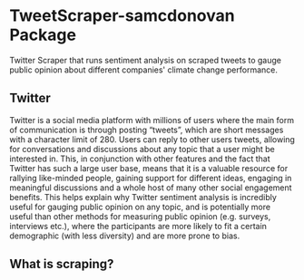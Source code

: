 # TweetScraper-samcdonovan Package

Twitter Scraper that runs sentiment analysis on scraped tweets to gauge public opinion about different companies' climate change performance.

## Twitter
Twitter is a social media platform with millions of users where the main form of communication is through posting “tweets”, which are short messages with a character limit of 280. Users can reply to other users tweets, allowing for conversations and discussions about any topic that a user might be interested in. This, in conjunction with other features and the fact that Twitter has such a large user base, means that it is a valuable resource for rallying like-minded people, gaining support for different ideas, engaging in meaningful discussions and a whole host of many other social engagement benefits. This helps explain why Twitter sentiment analysis is incredibly useful for gauging public opinion on any topic, and is potentially more useful than other methods for measuring public opinion (e.g. surveys, interviews etc.), where the participants are more likely to fit a certain demographic (with less diversity) and are more prone to bias. 

## What is scraping?
